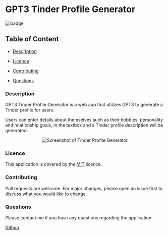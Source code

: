 # GPT3 Tinder Profile Generator

![badge](https://img.shields.io/badge/license-MIT-brightgreen)

## Table of Content

  - [Description](#description)

  - [Licence](#licence)

  - [Contributing](#contributing)

  - [Questions](#questions)

 ### Description

 GPT3 Tinder Profile Generator is a web app that utilizes GPT3 to generate a Tinder profile for users. 
 
 Users can enter details about themselves such as their hobbies, personality and relationship goals, in the textbox and a Tinder profile description will be generated.
 
 <p align="center">
    <img alt="Screenshot of Tinder Profile Generator" src="https://github.com/caymanh/gpt3-writer-starter/assets/gpt3-writer.png">
</p>

### Licence

This application is covered by the [MIT](https://choosealicense.com/licenses/mit/) licence.

### Contributing

Pull requests are welcome. For major changes, please open an issue first to discuss what you would like to change.

### Questions

Please contact me if you have any questions regarding the application:

[Github](https://github.com/caymanh)